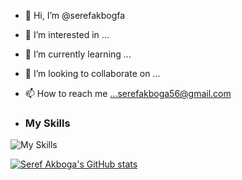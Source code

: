 - 👋 Hi, I’m @serefakbogfa
- 👀 I’m interested in ...
- 🌱 I’m currently learning ...
- 💞️ I’m looking to collaborate on ...
- 📫 How to reach me ...serefakboga56@gmail.com



- ### My Skills
![My Skills](https://skillicons.dev/icons?i=cs,bootstrap,css,dotnet,git,java,php,laravel,linux,react,mysql,postgresql,docker)



[![Seref Akboga's GitHub stats](https://github-readme-stats.vercel.app/api?username=serefakbogfa&theme=dark)](https://github.com/serefakbogfa/github-readme-stats)
<!---!>
[![Seref Akboga's GitHub stats](https://github-readme-stats.vercel.app/api?username=serefakbogfa&show_icons=true&bg_color=50,e96205,904e99&title_color=fff&text_color=fff&icon_color=f2f2f2&locale=en&count_private=true&hide=issues)](https://github.com/serefakbogfa)

serefakbogfa/serefakbogfa is a ✨ special ✨ repository because its `README.md` (this file) appears on your GitHub profile.
You can click the Preview link to take a look at your changes.
--->
